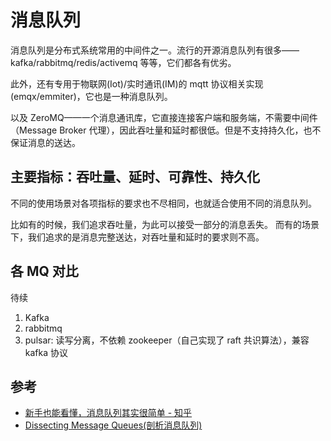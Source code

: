 # 消息队列

消息队列是分布式系统常用的中间件之一。流行的开源消息队列有很多——kafka/rabbitmq/redis/activemq 等等，它们都各有优劣。

此外，还有专用于物联网(Iot)/实时通讯(IM)的 mqtt 协议相关实现(emqx/emmiter)，它也是一种消息队列。

以及 ZeroMQ——一个消息通讯库，它直接连接客户端和服务端，不需要中间件（Message Broker 代理），因此吞吐量和延时都很低。但是不支持持久化，也不保证消息的送达。

## 主要指标：吞吐量、延时、可靠性、持久化

不同的使用场景对各项指标的要求也不尽相同，也就适合使用不同的消息队列。

比如有的时候，我们追求吞吐量，为此可以接受一部分的消息丢失。
而有的场景下，我们追求的是消息完整送达，对吞吐量和延时的要求则不高。

## 各 MQ 对比

待续

1. Kafka
2. rabbitmq
3. pulsar: 读写分离，不依赖 zookeeper（自己实现了 raft 共识算法），兼容 kafka 协议

## 参考

- [新手也能看懂，消息队列其实很简单 - 知乎](https://zhuanlan.zhihu.com/p/52773169)
- [Dissecting Message Queues(剖析消息队列)](https://bravenewgeek.com/dissecting-message-queues/)

